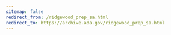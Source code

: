 ```yaml
---
sitemap: false 
redirect_from: /ridgewood_prep_sa.html 
redirect_to: https://archive.ada.gov/ridgewood_prep_sa.html 
---
```


